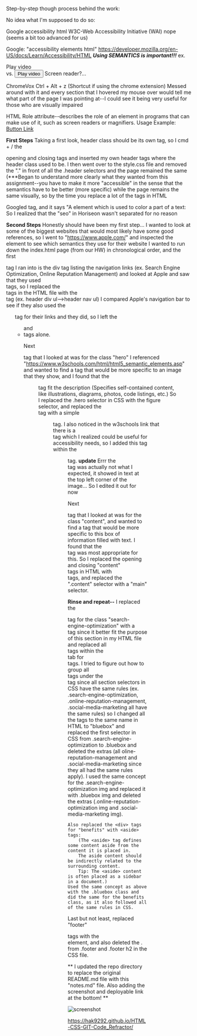 Step-by-step though process behind the work:

No idea what I'm supposed to do so:

Google accessibility html
W3C-Web Accessibility Initiative (WAI)
    nope (seems a bit too advanced for us)

Google: "accessibility elements html"
https://developer.mozilla.org/en-US/docs/Learn/Accessibility/HTML
    ***Using SEMANTICS is important!!!***
    ex. <div>Play video</div>
        vs.
        <button>Play video</button>
        Screen reader?...

ChromeVox
    Ctrl + Alt + z (Shortcut if using the chrome extension)
    Messed around with it and every section that I hovered my mouse over would tell me what part of the page I was pointing at--I could see it being very useful for those who are visually impaired

HTML Role attribute--describes the role of an element in programs that can make use of it, such as screen readers or magnifiers.
Usage Example:
    <a href="#" role="button">Button Link</a>

**First Steps**
Taking a first look, header class should be its own tag, so I cmd + / the <div class="header"> opening and closing tags and inserted my own header tags where the header class used to be.
I then went over to the style.css file and removed the "." in front of all the .header selectors and the page remained the same (***Began to understand more clearly what they wanted from this assignment--you have to make it more "accessible" in the sense that the semantics have to be better (more specific) while the page remains the same visually, so by the time you replace a lot of the tags in HTML 

Googled <span> tag, and it says "A <span> element which is used to color a part of a text:
    So I realized that the "seo" in Horiseon wasn't separated for no reason

**Second Steps**
Honestly should have been my first step... I wanted to look at some of the biggest websites that would most likely have some good references, so I went to "https://www.apple.com/" and inspected the element to see which semantics they use for their website
    I wanted to run down the index.html page (from our HW) in chronological order, and the first <div> tag I ran into is the div tag listing the navigation links (ex. Search Engine Optimization, Online Reputation Management) and looked at Apple and saw that they used <nav> tags, so I replaced the <div> tags in the HTML file with the <nav> tag (ex. header div ul-->header nav ul)
I compared Apple's navigation bar to see if they also used the <ul> tag for their links and they did, so I left the <ul> and <li> tags alone.

Next <div> tag that I looked at was for the class "hero"
    I referenced "https://www.w3schools.com/html/html5_semantic_elements.asp" and wanted to find a tag that would be more specific to an image that they show, and I found that the <figure> tag fit the description (Specifies self-contained content, like illustrations, diagrams, photos, code listings, etc.)
        So I replaced the .hero selector in CSS with the figure selector, and replaced the <div class="hero"> tag with a simple <figure> tag.
            I also noticed in the w3schools link that there is a <figcaption> tag which I realized could be useful for accessibility needs, so I added this tag within the <figure> tag.
                **update**
                Errr the <figcaption> tag was actually not what I expected, it showed in text at the top left corner of the image... So I edited it out for now

Next <div> tag that I looked at was for the class "content", and wanted to find a tag that would be more specific to this box of information filled with text. I found that the <main> tag was most appropriate for this. So I replaced the opening and closing "content" <div> tags in HTML with <main> tags, and replaced the ".content" selector with a "main" selector.

**Rinse and repeat--**
    I replaced the <div> tag for the class "search-engine-optimization" with a <section> tag since it better fit the purpose of this section in my HTML file and replaced all <div> tags within the <main> tab for <section> tags.
        I tried to figure out how to group all <section> tags under the <main> tag since all section selectors in CSS have the same rules (ex. .search-engine-optimization, .online-reputation-management, .social-media-marketing all have the same rules) so I changed all the tags to the same name in HTML to "bluebox" and replaced the first selector in CSS from .search-engine-optimization to .bluebox and deleted the extras (all oline-reputation-management and .social-media-marketing since they all had the same rules apply).
            I used the same concept for the .search-engine-optimization img and replaced it with .bluebox img and deleted the extras (.online-reputation-optimization img and .social-media-marketing img).
   
    Also replaced the <div> tags for "benefits" with <aside> tags:
        (The <aside> tag defines some content aside from the content it is placed in.
        The aside content should be indirectly related to the surrounding content.
        Tip: The <aside> content is often placed as a sidebar in a document.)
    Used the same concept as above with the .bluebox class and did the same for the benefits class, as it also followed all of the same rules in CSS.

Last but not least, replaced "footer" <div> tags with the <footer> element, and also deleted the . from .footer and .footer h2 in the CSS file.

**
I updated the repo directory to replace the original README.md file with this "notes.md" file.
Also adding the screenshot and deployable link at the bottom!
**

![screenshot](/HTML-CSS-GIT-Code_Refractor/screenshot.png)

https://hak9292.github.io/HTML-CSS-GIT-Code_Refractor/



